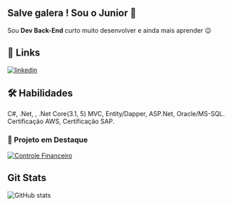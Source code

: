 ## Salve galera ! Sou o Junior 👋 
Sou **Dev Back-End** curto muito desenvolver e ainda mais aprender 😉

## 🔗 Links

[![linkedin](https://img.shields.io/badge/linkedin-0A66C2?style=for-the-badge&logo=linkedin&logoColor=white)](https://www.linkedin.com/in/francisco-junior-veras/)

## 🛠 Habilidades

C#, .Net, , .Net Core(3.1, 5) MVC, Entity/Dapper, ASP.Net, 
Oracle/MS-SQL. Certificação AWS, Certificação SAP.

### 🚀 Projeto em Destaque

[![Controle Financeiro](https://github-readme-stats.vercel.app/api/pin/?username=Juniorveras&repo=ControleDeGastos&bg_color=000&border_radius=3&border_color=36123c&show_icons=true&icon_color=#00FF00&title_color=#00FF00&text_color=FFF)](https://github.com/Juniorveras/ControleDeGastos)

## Git Stats

![GitHub stats](https://github-readme-stats-git-masterrstaa-rickstaa.vercel.app/api?username=Juniorveras&hide_title=true&show_icons=true&include_all_commits=false&count_private=true&line_height=25&hide=issues&bg_color=000&title_color=#00FF00&text_color=FFF&border_radius=3&border_color=36123c&icon_color=#00FF00&theme=jolly)
